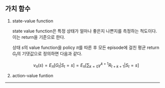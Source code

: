 ## 가치 함수

1. state-value function

   state value function은 특정 상태가 얼마나 좋은지 나쁜지를 측정하는 척도이다. 이는 return을 기준으로 한다.

   상태 $s$의 value function을 policy $\pi$를 따른 후 모든 episode에 걸친 평균 return $G_t$의 기댓값으로 정의하면 다음과 같다.

   $$
   v_\pi(s) = E_\pi[G_t|S_t=s]=E_\pi[\displaystyle\sum_{k=0}\gamma^{k+1}R_{t+k+1}|S_t=s]
   $$

2. action-value funtion

---
